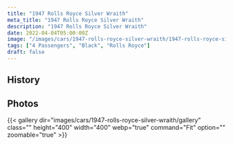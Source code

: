 ```yaml
---
title: "1947 Rolls Royce Silver Wraith"
meta_title: "1947 Rolls Royce Silver Wraith"
description: "1947 Rolls Royce Silver Wraith"
date: 2022-04-04T05:00:00Z
image: "/images/cars/1947-rolls-royce-silver-wraith/1947-rolls-royce-silver-wraith.jpg"
tags: ["4 Passengers", "Black", "Rolls Royce"]
draft: false
---
```

## History

## Photos
{{< gallery dir="images/cars/1947-rolls-royce-silver-wraith/gallery" class="" height="400" width="400" webp="true" command="Fit" option="" zoomable="true" >}}
